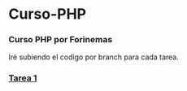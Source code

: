 # Curso-PHP

### Curso PHP por Forinemas
Iré subiendo el codigo por branch para cada tarea.

### [Tarea 1](https://github.com/zwartapps/Curso-PHP/tree/tarea1)

